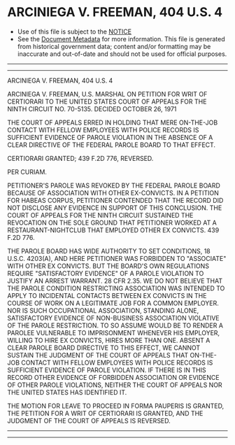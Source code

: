 ---
---

# ARCINIEGA V. FREEMAN, 404 U.S. 4

* Use of this file is subject to the [NOTICE](https://github.com/publicdocs/notice/blob/master/NOTICE)
* See the [Document Metadata](../../../) for more information.
  This file is generated from historical government data; content and/or formatting may be inaccurate and out-of-date and should not be used for official purposes.

----------
----------

ARCINIEGA V. FREEMAN, 404 U.S. 4

ARCINIEGA V. FREEMAN, U.S. MARSHAL ON PETITION FOR WRIT OF CERTIORARI TO THE UNITED STATES COURT OF APPEALS FOR THE NINTH CIRCUIT NO. 70-5135.  DECIDED OCTOBER 26, 1971

THE COURT OF APPEALS ERRED IN HOLDING THAT MERE ON-THE-JOB CONTACT WITH FELLOW EMPLOYEES WITH POLICE RECORDS IS SUFFICIENT EVIDENCE OF PAROLE VIOLATION IN THE ABSENCE OF A CLEAR DIRECTIVE OF THE FEDERAL PAROLE BOARD TO THAT EFFECT.

CERTIORARI GRANTED; 439 F.2D 776, REVERSED.

PER CURIAM.

PETITIONER'S PAROLE WAS REVOKED BY THE FEDERAL PAROLE BOARD BECAUSE OF ASSOCIATION WITH OTHER EX-CONVICTS.  IN A PETITION FOR HABEAS CORPUS, PETITIONER CONTENDED THAT THE RECORD DID NOT DISCLOSE ANY EVIDENCE IN SUPPORT OF THIS CONCLUSION.  THE COURT OF APPEALS FOR THE NINTH CIRCUIT SUSTAINED THE REVOCATION ON THE SOLE GROUND THAT PETITIONER WORKED AT A RESTAURANT-NIGHTCLUB THAT EMPLOYED OTHER EX CONVICTS.  439 F.2D 776.

THE PAROLE BOARD HAS WIDE AUTHORITY TO SET CONDITIONS, 18 U.S.C. 4203(A), AND HERE PETITIONER WAS FORBIDDEN TO "ASSOCIATE" WITH OTHER EX CONVICTS.  BUT THE BOARD'S OWN REGULATIONS REQUIRE "SATISFACTORY EVIDENCE" OF A PAROLE VIOLATION TO JUSTIFY AN ARREST WARRANT.  28 CFR 2.35.  WE DO NOT BELIEVE THAT THE PAROLE CONDITION RESTRICTING ASSOCIATION WAS INTENDED TO APPLY TO INCIDENTAL CONTACTS BETWEEN EX CONVICTS IN THE COURSE OF WORK ON A LEGITIMATE JOB FOR A COMMON EMPLOYER.  NOR IS SUCH OCCUPATIONAL ASSOCIATION, STANDING ALONE, SATISFACTORY EVIDENCE OF NON-BUSINESS ASSOCIATION VIOLATIVE OF THE PAROLE RESTRICTION.  TO SO ASSUME WOULD BE TO RENDER A PAROLEE VULNERABLE TO IMPRISONMENT WHENEVER HIS EMPLOYER, WILLING TO HIRE EX CONVICTS, HIRES MORE THAN ONE.  ABSENT A CLEAR PAROLE BOARD DIRECTIVE TO THIS EFFECT, WE CANNOT SUSTAIN THE JUDGMENT OF THE COURT OF APPEALS THAT ON-THE-JOB CONTACT WITH FELLOW EMPLOYEES WITH POLICE RECORDS IS SUFFICIENT EVIDENCE OF PAROLE VIOLATION.  IF THERE IS IN THIS RECORD OTHER EVIDENCE OF FORBIDDEN ASSOCIATION OR EVIDENCE OF OTHER PAROLE VIOLATIONS, NEITHER THE COURT OF APPEALS NOR THE UNITED STATES HAS IDENTIFIED IT.

THE MOTION FOR LEAVE TO PROCEED IN FORMA PAUPERIS IS GRANTED, THE PETITION FOR A WRIT OF CERTIORARI IS GRANTED, AND THE JUDGMENT OF THE COURT OF APPEALS IS REVERSED.


----------
----------

